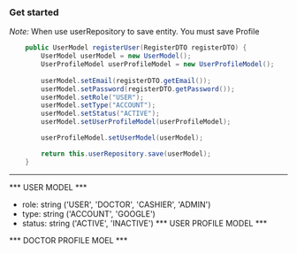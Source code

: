 ### Get started
*Note:* When use userRepository to save entity. You must save Profile
```java
    public UserModel registerUser(RegisterDTO registerDTO) {
        UserModel userModel = new UserModel();
        UserProfileModel userProfileModel = new UserProfileModel();
        
        userModel.setEmail(registerDTO.getEmail());
        userModel.setPassword(registerDTO.getPassword());
        userModel.setRole("USER");
        userModel.setType("ACCOUNT");
        userModel.setStatus("ACTIVE");
        userModel.setUserProfileModel(userProfileModel);

        userProfileModel.setUserModel(userModel);

        return this.userRepository.save(userModel);
    }
```
---
*** USER MODEL ***
- role: string ('USER', 'DOCTOR', 'CASHIER', 'ADMIN')
- type: string ('ACCOUNT', 'GOOGLE')
- status: string ('ACTIVE', 'INACTIVE')
*** USER PROFILE MODEL ***


*** DOCTOR PROFILE MOEL ***
